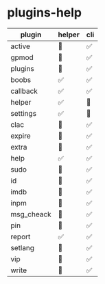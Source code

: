 # plugins-help
  plugin | helper | cli |
------ | --------| ----|
 active | 🔴| ✅ |
 gpmod | 🔴 | ✅|
 plugins | 🔴 | ✅|
 boobs | ✅ | ✅ |
 callback | ✅ | ✅ |
 helper | ✅ | 🔴 |
 settings | ✅ | 🔴 |
 clac | 🔴 | ✅ |
 expire | 🔴 | ✅ |
 extra | 🔴 | ✅ |
 help | ✅ | ✅ |
 sudo | 🔴 | ✅ |
 id | 🔴 | ✅ |
 imdb | 🔴 | ✅ |
 inpm | 🔴 | ✅ |
 msg_cheack | 🔴 | ✅ |
 pin | 🔴 | ✅ |
 report | ✅ | ✅ |
 setlang | 🔴 | ✅ |
 vip | 🔴 | ✅ |
 write | 🔴 | ✅ |
